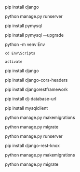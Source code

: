 pip install django

python manage.py runserver

pip install pymysql

pip install pymysql --upgrade

python -m venv Env

    cd Env\Scripts
    
    activate
    
pip install django

pip install django-cors-headers

pip install djangorestframework

pip install dj-database-url

pip install mysqlclient

python manage.py makemigrations

python manage.py migrate

python manage.py runserver


pip install django-rest-knox

python manage.py makemigrations

python manage.py migrate
